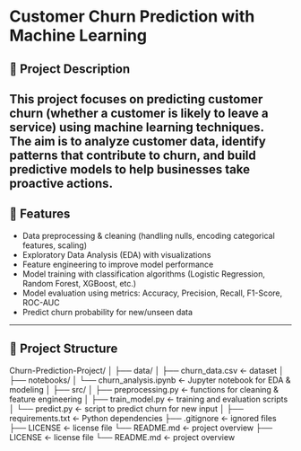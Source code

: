 # Customer Churn Prediction with Machine Learning  

## 📌 Project Description  
This project focuses on predicting **customer churn** (whether a customer is likely to leave a service) using machine learning techniques.  
The aim is to analyze customer data, identify patterns that contribute to churn, and build predictive models to help businesses take proactive actions.  
---
## 🚀 Features  
- Data preprocessing & cleaning (handling nulls, encoding categorical features, scaling)  
- Exploratory Data Analysis (EDA) with visualizations  
- Feature engineering to improve model performance  
- Model training with classification algorithms (Logistic Regression, Random Forest, XGBoost, etc.)  
- Model evaluation using metrics: Accuracy, Precision, Recall, F1-Score, ROC-AUC  
- Predict churn probability for new/unseen data  
---
## 📂 Project Structure  
Churn-Prediction-Project/
│
├── data/
│ ├── churn_data.csv ← dataset
│
├── notebooks/
│ └── churn_analysis.ipynb ← Jupyter notebook for EDA & modeling
│
├── src/
│ ├── preprocessing.py ← functions for cleaning & feature engineering
│ ├── train_model.py ← training and evaluation scripts
│ └── predict.py ← script to predict churn for new input
│
├── requirements.txt ← Python dependencies
├── .gitignore ← ignored files
├── LICENSE ← license file
└── README.md ← project overview
├── LICENSE ← license file
└── README.md ← project overview
